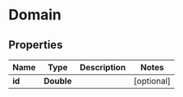 

# Domain


## Properties

| Name | Type | Description | Notes |
|------------ | ------------- | ------------- | -------------|
|**id** | **Double** |  |  [optional] |



